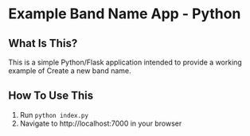 # Example Band Name App - Python

## What Is This?

This is a simple Python/Flask application intended to provide a working example of Create a new band name.

## How To Use This

1. Run `python index.py`
2. Navigate to http://localhost:7000 in your browser
